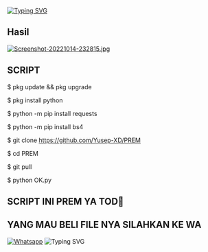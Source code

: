 [![Typing SVG](https://readme-typing-svg.herokuapp.com?font=Koulen&size=25&duration=5000&color=light&center=true&vCenter=true&multiline=true&width=600&lines=Selamat+Datang+Digithub+Yusep-XD+Jangan+Lupa+Follow)](https://git.io/typing-svg)

## Hasil

[![Screenshot-20221014-232815.jpg](https://i.postimg.cc/Z5nXdtxd/Screenshot-20221014-232815.jpg)](https://postimg.cc/21p0stJk)
## SCRIPT


$ pkg update && pkg upgrade

$ pkg install python

$ python -m pip install requests

$ python -m pip install bs4

$ git clone https://github.com/Yusep-XD/PREM

$ cd PREM

$ git pull

$ python OK.py
## SCRIPT INI PREM YA TOD🗿
## YANG MAU BELI FILE NYA SILAHKAN KE WA
 [![Whatsapp](https://img.shields.io/badge/Whatsapp-YusepXD-deepgreen?style=flat-square&logo=whatsapp)](https://wa.me/+6281383127594)
![Typing SVG](https://readme-typing-svg.herokuapp.com?lines=Selamat+Bersenang-senang....!+)
